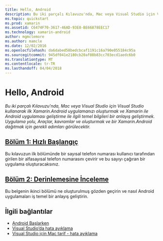 ```yaml
---
title: Hello, Android
description: Bu iki parçalı Kılavuzu'nda, Mac veya Visual Studio için Visual Studio kullanarak ilk Xamarin.Android uygulamanızı oluşturmak ve Xamarin ile Android uygulaması geliştirme ile ilgili temel bilgileri bir anlayış geliştirmek. Uygulama yolu, Araçlar, kavramlar ve oluşturmak ve bir Xamarin.Android dağıtmak için gerekli adımları görülecektir.
ms.topic: quickstart
ms.prod: xamarin
ms.assetid: C6474F70-3617-46AD-93E8-BE66878EEC17
ms.technology: xamarin-android
author: mgmclemore
ms.author: mamcle
ms.date: 12/02/2016
ms.openlocfilehash: da6dabed58bedcbcaf1191c16a790e055184c95a
ms.sourcegitcommit: 945df041e2180cb20af08b83cc703ecd1aedc6b0
ms.translationtype: MT
ms.contentlocale: tr-TR
ms.lasthandoff: 04/04/2018
---
```

# <a name="hello-android"></a>Hello, Android

_Bu iki parçalı Kılavuzu'nda, Mac veya Visual Studio için Visual Studio kullanarak ilk Xamarin.Android uygulamanızı oluşturmak ve Xamarin ile Android uygulaması geliştirme ile ilgili temel bilgileri bir anlayış geliştirmek. Uygulama yolu, Araçlar, kavramlar ve oluşturmak ve bir Xamarin.Android dağıtmak için gerekli adımları görülecektir._

##  <a name="part-1-quickstartandroidget-startedhello-androidhello-android-quickstartmd"></a>[Bölüm 1: Hızlı Başlangıç](~/android/get-started/hello-android/hello-android-quickstart.md)

Bu kılavuzun ilk bölümünde bir sayısal telefon numarası kullanıcı tarafından girilen bir alfasayısal telefon numarasını çevirir ve bu sayıyı çağıran bir uygulama oluşturacaksınız.

##  <a name="part-2-deep-diveandroidget-startedhello-androidhello-android-deepdivemd"></a>[Bölüm 2: Derinlemesine İnceleme](~/android/get-started/hello-android/hello-android-deepdive.md)

Bu belgenin ikinci bölümü ne oluşturulmuş gözden geçirin ve nasıl Android uygulamaları iş temel bir anlayış geliştirin.


## <a name="related-links"></a>İlgili bağlantılar

- [Android Başlarken](http://developer.android.com/training/index.html)
- [Visual Studio’da hata ayıklama](http://msdn.microsoft.com/en-us/library/k0k771bt%28v=vs.90%29.aspx)
- [Visual Studio için Mac tarif - hata ayıklama](https://developer.xamarin.com/recipes/cross-platform/ide/debugging/)
